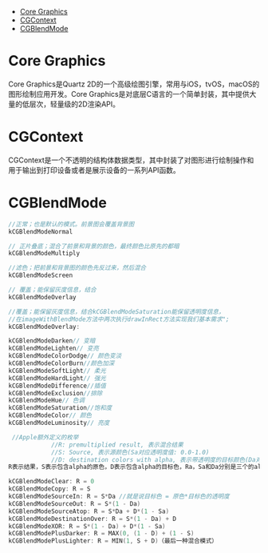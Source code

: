 <!-- TOC -->

- [Core Graphics](#core-graphics)
- [CGContext](#cgcontext)
- [CGBlendMode](#cgblendmode)

<!-- /TOC -->

# Core Graphics

Core Graphics是Quartz 2D的一个高级绘图引擎，常用与iOS，tvOS，macOS的图形绘制应用开发。Core Graphics是对底层C语言的一个简单封装，其中提供大量的低层次，轻量级的2D渲染API。

# CGContext

CGContext是一个不透明的结构体数据类型，其中封装了对图形进行绘制操作和用于输出到打印设备或者是展示设备的一系列API函数。

# CGBlendMode

```c++
//正常；也是默认的模式。前景图会覆盖背景图
kCGBlendModeNormal

// 正片叠底；混合了前景和背景的颜色，最终颜色比原先的都暗
kCGBlendModeMultiply

//滤色；把前景和背景图的颜色先反过来，然后混合
kCGBlendModeScreen

// 覆盖；能保留灰度信息，结合
kCGBlendModeOverlay

//覆盖；能保留灰度信息，结合kCGBlendModeSaturation能保留透明度信息，
//在imageWithBlendMode方法中两次执行drawInRect方法实现我们基本需求";  
kCGBlendModeOverlay: 

kCGBlendModeDarken// 变暗
kCGBlendModeLighten// 变亮
kCGBlendModeColorDodge// 颜色变淡
kCGBlendModeColorBurn//颜色加深
kCGBlendModeSoftLight// 柔光
kCGBlendModeHardLight// 强光
kCGBlendModeDifference//插值
kCGBlendModeExclusion//排除
kCGBlendModeHue// 色调
kCGBlendModeSaturation//饱和度
kCGBlendModeColor// 颜色
kCGBlendModeLuminosity// 亮度

 //Apple额外定义的枚举  
            //R: premultiplied result, 表示混合结果  
            //S: Source, 表示源颜色(Sa对应透明度值: 0.0-1.0)  
            //D: destination colors with alpha, 表示带透明度的目标颜色(Da对应透明度值: 0.0-1.0)  
R表示结果，S表示包含alpha的原色，D表示包含alpha的目标色，Ra，Sa和Da分别是三个的alpha。明白了这些以后，就可以开始寻找我们所需要的blend模式了。相信你可以和我一样，很快找到这个模式

kCGBlendModeClear: R = 0
kCGBlendModeCopy: R = S
kCGBlendModeSourceIn: R = S*Da //就是说目标色 = 原色*目标色的透明度
kCGBlendModeSourceOut: R = S*(1 - Da)
kCGBlendModeSourceAtop: R = S*Da + D*(1 - Sa)
kCGBlendModeDestinationOver: R = S*(1 - Da) + D
kCGBlendModeXOR: R = S*(1 - Da) + D*(1 - Sa)
kCGBlendModePlusDarker: R = MAX(0, (1 - D) + (1 - S)
kCGBlendModePlusLighter: R = MIN(1, S + D)（最后一种混合模式）
```